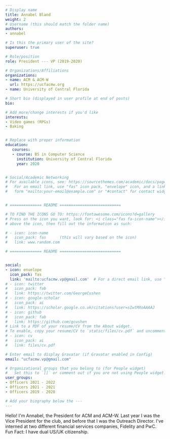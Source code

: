 ```yaml
---
# Display name
title: Annabel Bland
weight: 2
# Username (this should match the folder name)
authors:
- annabel

# Is this the primary user of the site?
superuser: true

# Role/position
role: President --- VP (2019-2020)

# Organizations/Affiliations
organizations:
- name: ACM & ACM-W
  url: https://ucfacmw.org
- name: University of Central Florida

# Short bio (displayed in user profile at end of posts)
bio: 

# Add more/change interests if you'd like
interests:
- Video games (RPGs)
- Baking


# Replace with proper information
education:
   courses:
   - course: BS in Computer Science
     institution: University of Central Florida
     year: 2020


# Social/Academic Networking
# For available icons, see: https://sourcethemes.com/academic/docs/page-builder/#icons
#   For an email link, use "fas" icon pack, "envelope" icon, and a link in the
#   form "mailto:your-email@example.com" or "#contact" for contact widget.


# ============== README ===========================

# TO FIND THE ICONS GO TO: https://fontawesome.com/icons?d=gallery
# Press on the icon you want, look for: <i class="fas fa-icon-name"></i> 
# above the icon, then fill out the information as such:

# - icon: icon-name
#   icon_pack: fas      (this will vary based on the icon)
#   link: www.random.com

# ============== README ===========================


social:
- icon: envelope
  icon_pack: fas
  link: 'mailto:ucfacmw.vp@gmail.com'  # For a direct email link, use "mailto:test@example.org".
# - icon: twitter
#   icon_pack: fab
#   link: https://twitter.com/GeorgeCushen
# - icon: google-scholar
#   icon_pack: ai
#   link: https://scholar.google.co.uk/citations?user=sIwtMXoAAAAJ
# - icon: github
#   icon_pack: fab
#   link: https://github.com/gcushen
# Link to a PDF of your resume/CV from the About widget.
# To enable, copy your resume/CV to `static/files/cv.pdf` and uncomment the lines below.
# - icon: cv
#   icon_pack: ai
#   link: files/cv.pdf

# Enter email to display Gravatar (if Gravatar enabled in Config)
email: "ucfacmw.vp@gmail.com"

# Organizational groups that you belong to (for People widget)
#   Set this to `[]` or comment out if you are not using People widget.
user_groups:
- Officers 2021 - 2022
- Officers 2021 - 2021
- Officers 2019 - 2020

# Add your biography below the ---
---
```

Hello! I'm Annabel, the President for ACM and ACM-W. Last year I was the Vice President for the club, and before that I was the Outreach Director. I've interned at two different financial services companies, Fidelity and PwC. 
Fun Fact: I have dual US/UK citizenship.
